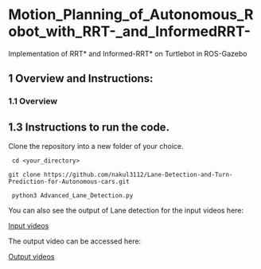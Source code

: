 # Motion_Planning_of_Autonomous_Robot_with_RRT-_and_InformedRRT-
Implementation of RRT* and Informed-RRT* on Turtlebot in ROS-Gazebo


## 1 Overview and Instructions:

### 1.1 Overview




## 1.3 Instructions to run the code.

Clone the repository into a new folder of your choice.

``` cd <your_directory>```

``` git clone https://github.com/nakul3112/Lane-Detection-and-Turn-Prediction-for-Autonomous-cars.git ```

``` python3 Advanced_Lane_Detection.py```

You can also see the output of Lane detection for the input videos here:

[Input videos](https://drive.google.com/drive/u/0/folders/0B8DbLKogb5ktT2F5THBVR0hObHM)

The output video can be accessed here:

[Output videos](https://drive.google.com/drive/folders/1SijcgaZUc7h1AUiRc8O_2eM_aFDR0kZD?usp=sharing)






